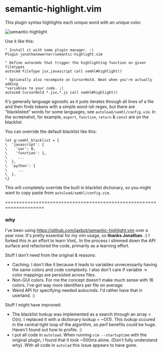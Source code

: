 # semantic-highlight.vim

This plugin syntax highlights each unique word with an unique color.

![semantic-highlight](https://cloud.githubusercontent.com/assets/3755413/13549749/fb8df608-e30c-11e5-9a1b-65845e70ca86.png)

Use it like this:

```viml
" Install it with some plugin manager. :)
Plugin jonathanewerner/semantic-highlight.vim

" Define autocmds that trigger the highlighting function on given filetypes
autocmd FileType jsx,javascript call semhl#highlight()

" Optionally also recompute on CursorHold. Neat when you're actually adding
"variables to your code. ;)
autocmd CursorHold *.jsx,*.js call semhl#highlight()
```

It's generally language agnostic as it justs iterates through all lines of a
file and then finds tokens with a simple word-ish regex, but there are
"blacklisted" words for some languages, see `autoload/semhl/config.vim`.
In the screenshot, for example, `export`, `function`, `return` & `const` are on the blacklist.

You can override the default blacklist like this:

```viml
let g:semhl_blacklist = {
\  'javascript': {
\    'var': 0,
\    'function': 1,
\     ...
\  },
\  'python': {
\     ...
\  },
\}
```

This will completely override the built in blacklist dictionary, so you might want to copy paste from `autoload/semhl/config.vim`.

====================================================================


### why

I've been using https://github.com/jaxbot/semantic-highlight.vim over a year now. It's pretty essential for my vim usage, so **thanks Jonathan**. :) I forked this in an effort to learn VimL. In the process i slimmed down the API surface and refactored the code, primarily as a learning effort.

Stuff I don't need from the original & reasons:
- Caching. I don't like it because it leads to variables unnecessarily having the same colors and code complexity. I also don't care if variable -> color mappings are persisted across files.
- Non-GUI colors. For me the concept doesn't make much sense with 16 colors. I've got way more identifiers per file on average.
- Weird API for specifying needed autocmds. I'd rather have that in userland. :)

Stuff I might have improved:
- The blacklist lookup was implemented as a search through an array = O(n). I replaced it with a dictionary lookup = ~O(1). This lookup occured in the central tight loop of the algorithm, so perf benefits could be huge. Haven't found out how to profile. :) 
- I put all code in `autoload`. When running `vim --startuptime` with the original plugin, i found that it took ~500ms alone. (Don't fully understand why). With all code in `autolad` this issue appears to have gone.
